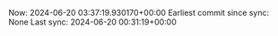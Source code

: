 Now: 2024-06-20 03:37:19.930170+00:00 Earliest commit since sync: None Last sync: 2024-06-20 00:31:19+00:00
